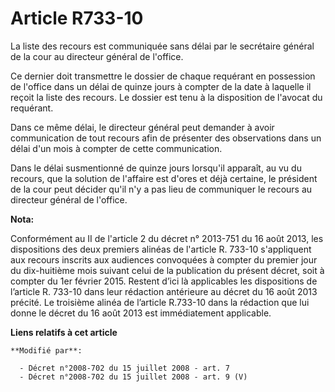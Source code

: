 # Article R733-10

La liste des recours est communiquée sans délai par le secrétaire général de la cour au directeur général de l'office. 

Ce dernier doit transmettre le dossier de chaque requérant en possession de l'office dans un délai de quinze jours à compter
de la date à laquelle il reçoit la liste des recours. Le dossier est tenu à la disposition de l'avocat du requérant. 

Dans ce même délai, le directeur général peut demander à avoir communication de tout recours afin de présenter des
observations dans un délai d'un mois à compter de cette communication. 

Dans le délai susmentionné de quinze jours lorsqu'il apparaît, au vu du recours, que la solution de l'affaire est d'ores et
déjà certaine, le président de la cour peut décider qu'il n'y a pas lieu de communiquer le recours au directeur général de
l'office.

**Nota:**

Conformément au II de l'article 2 du décret n° 2013-751 du 16 août 2013,  les dispositions des deux premiers alinéas de
l'article R. 733-10 s'appliquent aux recours inscrits aux audiences convoquées à compter du  premier jour du dix-huitième
mois suivant celui de la publication du  présent décret, soit à compter du 1er février 2015. Restent d’ici là  applicables
les dispositions de l’article R. 733-10 dans leur rédaction  antérieure au décret du 16 août 2013 précité. Le troisième
alinéa de  l’article R.733-10 dans la rédaction que lui donne le décret du 16 août  2013 est immédiatement applicable.

**Liens relatifs à cet article**

	**Modifié par**:

	  - Décret n°2008-702 du 15 juillet 2008 - art. 7
	  - Décret n°2008-702 du 15 juillet 2008 - art. 9 (V)
